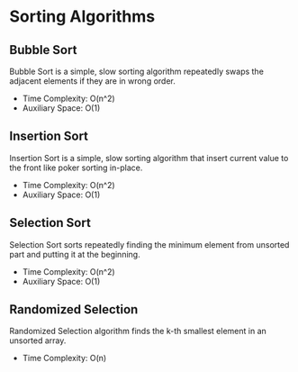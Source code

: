 # Sorting Algorithms

## Bubble Sort

Bubble Sort is a simple, slow sorting algorithm repeatedly swaps the adjacent elements if they are in wrong order.
* Time Complexity: O(n^2)
* Auxiliary Space: O(1)

## Insertion Sort

Insertion Sort is a simple, slow sorting algorithm that insert current value to the front like poker sorting in-place.
* Time Complexity: O(n^2)
* Auxiliary Space: O(1)

## Selection Sort

Selection Sort sorts repeatedly finding the minimum element from unsorted part and putting it at the beginning.
* Time Complexity: O(n^2)
* Auxiliary Space: O(1)

## Randomized Selection

Randomized Selection algorithm finds the k-th smallest element in an unsorted array.
* Time Complexity: O(n)
